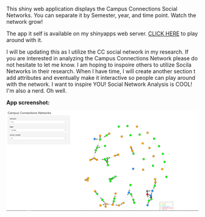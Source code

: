 This shiny web application displays the Campus Connections Social Networks. You can separate it by Semester, year, and time point. 
Watch the network grow! 

The app it self is available on my shinyapps web server. [CLICK HERE](https://ndyetz.shinyapps.io/CC_SN/)  to play around with it. 

I will be updating this as I utilize the CC social network in my research. If you are interested in analyzing the Campus Connections Network please do not hesitate to let me know. I am hoping to inspoire others to utilize Socila Networks in their research. When I have time, I will create another section t add attributes and eventually make it interactive so people can play around with the network. I want to inspire YOU! Social Network Analysis is COOL! I'm also a nerd. Oh well.

**App screenshot:** 


![](https://github.com/ndyetz/Campus_Connections/blob/master/Shiny_Networks/App_screenshot.PNG)
